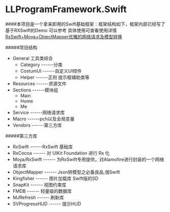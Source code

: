 # LLProgramFramework.Swift

####本项目是一个拿来即用的Swift基础框架：框架结构如下，框架内部已经写了基于RXSwift的Demo 可以参考  具体使用可查看使用详情[RxSwift+Moya+ObjectMapper优雅的网络请求及模型转换](http://www.jianshu.com/p/0248e7104c39)


#####项目结构

* General 工具类综合
	* Category ------分类
	* CostumUI ------自定义UI控件
	* Helper   ------正则 提示框辅助类等
* Resources ------资源文件
* Sections  ------模块组
	* Main   
	* Home
	* Me
* Service ------网络请求库
* Macro  ------pch以及全局变量
* Vendors  ------第三方库

#####第三方库

* RxSwift  ------RxSwift 基础库
* RxCocoa  ------ 对 UIKit Foundation 进行 Rx 化
* Moya/RxSwift  ------   为RxSwift专用提供，对Alamofire进行封装的一个网络请求库
* ObjectMapper  ------ Json转模型之必备良品,很Swift
* Kingfisher  ------ 图片加载库 Swift版的SD
* SnapKit  ------  视图约束库
* FMDB  ------  轻量级的数据库
* MJRefresh  ------ 刷新库
* SVProgressHUD  ------ 提示HUD








